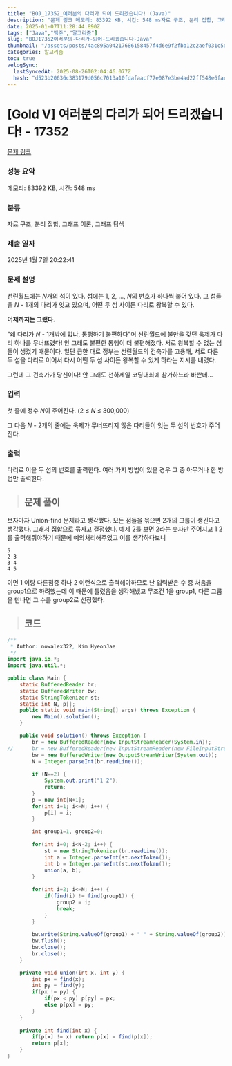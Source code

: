 ```yaml
---
title: "BOJ_17352_여러분의 다리가 되어 드리겠습니다! (Java)"
description: "문제 링크 메모리: 83392 KB, 시간: 548 ms자료 구조, 분리 집합, 그래프 이론, 그래프 탐색2025년 1월 7일 20:22:41보자마자 Union-find 문제라고 생각했다. 모든 점들을 묶으면 2개의 그룹이 생긴다고 생각했다. 그래서 집합으로 묶자고 결"
date: 2025-01-07T11:28:44.890Z
tags: ["Java","백준","알고리즘"]
slug: "BOJ17352여러분의-다리가-되어-드리겠습니다-Java"
thumbnail: "/assets/posts/4ac895a04217686158457f4d6e9f2fbb12c2aef031c5d5419e139b5131552083.png"
categories: 알고리즘
toc: true
velogSync:
  lastSyncedAt: 2025-08-26T02:04:46.077Z
  hash: "d523b20636c383179d056c7013a10fdafaacf77e087e3be4ad22ff548e6fac7c"
---
```


# [Gold V] 여러분의 다리가 되어 드리겠습니다! - 17352 

[문제 링크](https://www.acmicpc.net/problem/17352) 

### 성능 요약

메모리: 83392 KB, 시간: 548 ms

### 분류

자료 구조, 분리 집합, 그래프 이론, 그래프 탐색

### 제출 일자

2025년 1월 7일 20:22:41

### 문제 설명

<p>선린월드에는 <em>N</em>개의 섬이 있다. 섬에는 1, 2, ..., <em>N</em>의 번호가 하나씩 붙어 있다. 그 섬들을 <em>N </em>- 1개의 다리가 잇고 있으며, 어떤 두 섬 사이든 다리로 왕복할 수 있다.</p>

<p><strong>어제까지는 그랬다.</strong></p>

<p>"왜 다리가 <em>N </em>- 1개밖에 없냐, 통행하기 불편하다"며 선린월드에 불만을 갖던 욱제가 다리 하나를 무너뜨렸다! 안 그래도 불편한 통행이 더 불편해졌다. 서로 왕복할 수 없는 섬들이 생겼기 때문이다. 일단 급한 대로 정부는 선린월드의 건축가를 고용해, 서로 다른 두 섬을 다리로 이어서 다시 어떤 두 섬 사이든 왕복할 수 있게 하라는 지시를 내렸다.</p>

<p>그런데 그 건축가가 당신이다! 안 그래도 천하제일 코딩대회에 참가하느라 바쁜데...</p>

### 입력 

 <p>첫 줄에 정수 <em>N</em>이 주어진다. (2 ≤ <em>N</em> ≤ 300,000)</p>

<p>그 다음 <em>N</em> - 2개의 줄에는 욱제가 무너뜨리지 않은 다리들이 잇는 두 섬의 번호가 주어진다.</p>

### 출력 

 <p>다리로 이을 두 섬의 번호를 출력한다. 여러 가지 방법이 있을 경우 그 중 아무거나 한 방법만 출력한다.</p>

> ## 문제 풀이

보자마자 Union-find 문제라고 생각했다. 모든 점들을 묶으면 2개의 그룹이 생긴다고 생각했다. 그래서 집합으로 묶자고 결정했다. 예제 2를 보면 2라는 숫자만 주어지고 1 2 를 출력해줘야하기 때문에 예외처리해주었고 이를 생각하다보니 
```
5
2 3
3 4
4 5
```
이면 1 이랑 다른점중 하나 2 이런식으로 출력해야하므로 난 입력받은 수 중 처음을 group1으로 하려했는데 이 때문에 틀렸음을 생각해냈고 무조건 1을 group1, 다른 그룹을 만나면 그 수를 group2로 선정했다. 

> ## 코드

```java
/**
 * Author: nowalex322, Kim HyeonJae
 */
import java.io.*;
import java.util.*;

public class Main {
	static BufferedReader br;
	static BufferedWriter bw;
	static StringTokenizer st;
	static int N, p[];
	public static void main(String[] args) throws Exception {
		new Main().solution();
	}

	public void solution() throws Exception {
		br = new BufferedReader(new InputStreamReader(System.in));
//		br = new BufferedReader(new InputStreamReader(new FileInputStream("input.txt")));
		bw = new BufferedWriter(new OutputStreamWriter(System.out));
		N = Integer.parseInt(br.readLine());
		
		if (N==2) {
			System.out.print("1 2");
			return;
		}
		p = new int[N+1];
		for(int i=1; i<=N; i++) {
			p[i] = i;
		}

		int group1=1, group2=0;
		
		for(int i=0; i<N-2; i++) {
			st = new StringTokenizer(br.readLine());
			int a = Integer.parseInt(st.nextToken());
			int b = Integer.parseInt(st.nextToken());			
			union(a, b);
		}
		
		for(int i=2; i<=N; i++) {
	        if(find(i) != find(group1)) {
	            group2 = i;
	            break;
	        }
	    }
		
		bw.write(String.valueOf(group1) + " " + String.valueOf(group2));
		bw.flush();
		bw.close();
		br.close();
	}

	private void union(int x, int y) {
		int px = find(x);
		int py = find(y);
		if(px != py) {
			if(px < py) p[py] = px;
			else p[px] = py;
		}
	}
	
	private int find(int x) {
		if(p[x] != x) return p[x] = find(p[x]);
		return p[x];
	}
}
```